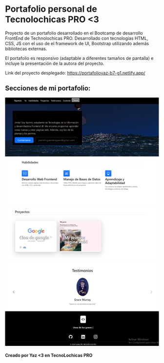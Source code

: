 # Portafolio personal de Tecnolochicas PRO <3
Proyecto de un portafolio desarrollado en el Bootcamp de desarrollo FrontEnd de Technolochicas PRO. Desarrollado con tecnologías HTML, CSS, JS con el uso de el framework de UI, Bootstrap utilizando además bibliotecas externas.

El portafolio es responsivo (adaptable a diferentes tamaños de pantalla) e incluye la presentación de la autora del proyecto.

Link del proyecto desplegado: https://portafolioyaz-b7-g1.netlify.app/

<h2>Secciones de mi portafolio: </h2>
	
<img src="assets/readme/1.png" alt="presentacion">
	<img src="assets/readme/2.png" alt="habilidades">
	<img src="assets/readme/3.png" alt="proyectos">
	<img src="assets/readme/4.png" alt="testimonios">
	<img src="assets/readme/5.png" alt="contacto">

<h4>Creado por Yaz <3 en TecnoLochicas PRO</h4>
